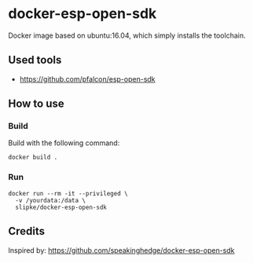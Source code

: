 # docker-esp-open-sdk

Docker image based on ubuntu:16.04, which simply installs the toolchain.

## Used tools

* https://github.com/pfalcon/esp-open-sdk

## How to use

### Build

Build with the following command:

`docker build .`

### Run

```
docker run --rm -it --privileged \
  -v /yourdata:/data \
  slipke/docker-esp-open-sdk
```

## Credits

Inspired by: https://github.com/speakinghedge/docker-esp-open-sdk